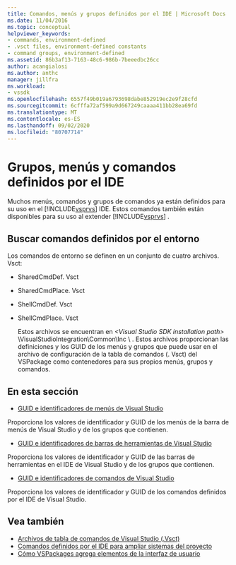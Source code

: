 ```yaml
---
title: Comandos, menús y grupos definidos por el IDE | Microsoft Docs
ms.date: 11/04/2016
ms.topic: conceptual
helpviewer_keywords:
- commands, environment-defined
- .vsct files, environment-defined constants
- command groups, environment-defined
ms.assetid: 86b3af13-7163-48c6-986b-7beeedbc26cc
author: acangialosi
ms.author: anthc
manager: jillfra
ms.workload:
- vssdk
ms.openlocfilehash: 6557f49b019a6793698dabe852919ec2e9f28cfd
ms.sourcegitcommit: 6cfffa72af599a9d667249caaaa411bb28ea69fd
ms.translationtype: MT
ms.contentlocale: es-ES
ms.lasthandoff: 09/02/2020
ms.locfileid: "80707714"
---
```

# <a name="ide-defined-commands-menus-and-groups"></a>Grupos, menús y comandos definidos por el IDE
Muchos menús, comandos y grupos de comandos ya están definidos para su uso en el [!INCLUDE[vsprvs](../../code-quality/includes/vsprvs_md.md)] IDE. Estos comandos también están disponibles para su uso al extender [!INCLUDE[vsprvs](../../code-quality/includes/vsprvs_md.md)] .

## <a name="finding-environment-defined-commands"></a>Buscar comandos definidos por el entorno
 Los comandos de entorno se definen en un conjunto de cuatro archivos. Vsct:

- SharedCmdDef. Vsct

- SharedCmdPlace. Vsct

- ShellCmdDef. Vsct

- ShellCmdPlace. Vsct

  Estos archivos se encuentran en *\<Visual Studio SDK installation path>* \VisualStudioIntegration\Common\Inc \\ . Estos archivos proporcionan las definiciones y los GUID de los menús y grupos que puede usar en el archivo de configuración de la tabla de comandos (. Vsct) del VSPackage como contenedores para sus propios menús, grupos y comandos.

## <a name="in-this-section"></a>En esta sección
- [GUID e identificadores de menús de Visual Studio](../../extensibility/internals/guids-and-ids-of-visual-studio-menus.md)

 Proporciona los valores de identificador y GUID de los menús de la barra de menús de Visual Studio y de los grupos que contienen.

- [GUID e identificadores de barras de herramientas de Visual Studio](../../extensibility/internals/guids-and-ids-of-visual-studio-toolbars.md)

 Proporciona los valores de identificador y GUID de las barras de herramientas en el IDE de Visual Studio y de los grupos que contienen.

- [GUID e identificadores de comandos de Visual Studio](../../extensibility/internals/guids-and-ids-of-visual-studio-commands.md)

 Proporciona los valores de identificador y GUID de los comandos definidos por el IDE de Visual Studio.

## <a name="see-also"></a>Vea también
- [Archivos de tabla de comandos de Visual Studio (.Vsct)](../../extensibility/internals/visual-studio-command-table-dot-vsct-files.md)
- [Comandos definidos por el IDE para ampliar sistemas del proyecto](../../extensibility/internals/ide-defined-commands-for-extending-project-systems.md)
- [Cómo VSPackages agrega elementos de la interfaz de usuario](../../extensibility/internals/how-vspackages-add-user-interface-elements.md)
